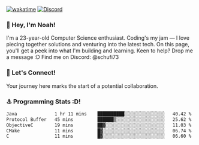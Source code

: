 [![wakatime](https://wakatime.com/badge/user/018b5c7c-fde2-4105-aa96-f5c758abb0a2.svg)](https://wakatime.com/@018b5c7c-fde2-4105-aa96-f5c758abb0a2)
[![Discord](https://img.shields.io/badge/Discord-5865F2?style=flat&logo=discord&logoColor=white)](https://discord.gg/eAW8AGXaGu)



### 👋 Hey, I'm Noah!
I'm a 23-year-old Computer Science enthusiast. Coding's my jam — I love piecing together solutions and venturing into the latest tech. On this page, you'll get a peek into what I'm building and learning. Keen to help? Drop me a message :D 
Find me on Discord: @schufi73

### 🤝 Let's Connect!
Your journey here marks the start of a potential collaboration.

### ⚓ Programming Stats :D!
<!--START_SECTION:waka-->

```txt
Java              1 hr 11 mins    ██████████░░░░░░░░░░░░░░░   40.42 %
Protocol Buffer   45 mins         ██████▒░░░░░░░░░░░░░░░░░░   25.62 %
ObjectiveC        19 mins         ██▓░░░░░░░░░░░░░░░░░░░░░░   11.03 %
CMake             11 mins         █▓░░░░░░░░░░░░░░░░░░░░░░░   06.74 %
C                 11 mins         █▓░░░░░░░░░░░░░░░░░░░░░░░   06.60 %
```

<!--END_SECTION:waka-->
